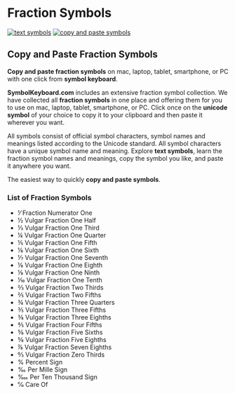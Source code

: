 # Fraction Symbols
[![text symbols](https://img.shields.io/badge/github-symbols-green.svg)](https://github.com/symbolkeyboard/symbols)
[![copy and paste symbols](https://img.shields.io/badge/source-symbolkeyboad.com-orange.svg)](https://symbolkeyboard.com)
## Copy and Paste Fraction Symbols

**Copy and paste fraction symbols** on mac, laptop, tablet, smartphone, or PC with one click from **symbol keyboard**.

**SymbolKeyboard.com** includes an extensive fraction symbol collection. We have collected all **fraction symbols** in one place and offering them for you to use on mac, laptop, tablet, smartphone, or PC. Click once on the **unicode symbol** of your choice to copy it to your clipboard and then paste it wherever you want.

All symbols consist of official symbol characters, symbol names and meanings listed according to the Unicode standard. All symbol characters have a unique symbol name and meaning. Explore **text symbols**, learn the fraction symbol names and meanings, copy the symbol you like, and paste it anywhere you want.

The easiest way to quickly **copy and paste symbols**.
### List of Fraction Symbols
- ⅟ Fraction Numerator One
- ½ Vulgar Fraction One Half
- ⅓ Vulgar Fraction One Third
- ¼ Vulgar Fraction One Quarter
- ⅕ Vulgar Fraction One Fifth
- ⅙ Vulgar Fraction One Sixth
- ⅐ Vulgar Fraction One Seventh
- ⅛ Vulgar Fraction One Eighth
- ⅑ Vulgar Fraction One Ninth
- ⅒ Vulgar Fraction One Tenth
- ⅔ Vulgar Fraction Two Thirds
- ⅖ Vulgar Fraction Two Fifths
- ¾ Vulgar Fraction Three Quarters
- ⅗ Vulgar Fraction Three Fifths
- ⅜ Vulgar Fraction Three Eighths
- ⅘ Vulgar Fraction Four Fifths
- ⅚ Vulgar Fraction Five Sixths
- ⅝ Vulgar Fraction Five Eighths
- ⅞ Vulgar Fraction Seven Eighths
- ↉ Vulgar Fraction Zero Thirds
- % Percent Sign
- ‰ Per Mille Sign
- ‱ Per Ten Thousand Sign
- ℅ Care Of
